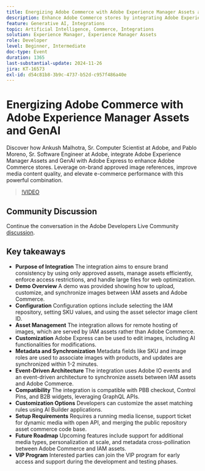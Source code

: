 ```yaml
---
title: Energizing Adobe Commerce with Adobe Experience Manager Assets and GenAI
description: Enhance Adobe Commerce stores by integrating Adobe Experience Manager Assets and GenAI with Adobe Express to leverage on-brand approved image references, improve media content quality, and elevate e-commerce performance.
feature: Generative AI, Integrations
topic: Artificial Intelligence, Commerce, Integrations
solution: Experience Manager, Experience Manager Assets
role: Developer
level: Beginner, Intermediate
doc-type: Event
duration: 1365
last-substantial-update: 2024-11-26
jira: KT-16573
exl-id: d54c81b8-3b9c-4737-b52d-c957f486a40e
---
```

# Energizing Adobe Commerce with Adobe Experience Manager Assets and GenAI

Discover how Ankush Malhotra, Sr. Computer Scientist at Adobe, and Pablo Moreno, Sr. Software Engineer at Adobe, integrate Adobe Experience Manager Assets and GenAI with Adobe Express to enhance Adobe Commerce stores. Leverage on-brand approved image references, improve media content quality, and elevate e-commerce performance with this powerful combination.

>[!VIDEO](https://video.tv.adobe.com/v/3440400/?learn=on&enablevpops)

## Community Discussion

Continue the conversation in the Adobe Developers Live Community [discussion](https://adobe.ly/40CS6CP).

## Key takeaways

* **Purpose of Integration** The integration aims to ensure brand consistency by using only approved assets, manage assets efficiently, enforce access restrictions, and handle large files for web optimization.
* **Demo Overview** A demo was provided showing how to upload, customize, and synchronize images between IAM assets and Adobe Commerce. 
* **Configuration** Configuration options include selecting the IAM repository, setting SKU values, and using the asset selector image client ID.
* **Asset Management** The integration allows for remote hosting of images, which are served by IAM assets rather than Adobe Commerce.
* **Customization** Adobe Express can be used to edit images, including AI functionalities for modifications.
* **Metadata and Synchronization** Metadata fields like SKU and image roles are used to associate images with products, and updates are synchronized within 1-2 minutes.
* **Event-Driven Architecture** The integration uses Adobe IO events and an event-driven architecture to synchronize assets between IAM assets and Adobe Commerce.
* **Compatibility** The integration is compatible with PBB checkout, Control Pins, and B2B widgets, leveraging GraphQL APIs.
* **Customization Options** Developers can customize the asset matching rules using AI Builder applications.
* **Setup Requirements** Requires a running media license, support ticket for dynamic media with open API, and merging the public repository asset commerce code base. 
* **Future Roadmap** Upcoming features include support for additional media types, personalization at scale, and metadata cross-pollination between Adobe Commerce and IAM assets.
* **VIP Program** Interested parties can join the VIP program for early access and support during the development and testing phases.
